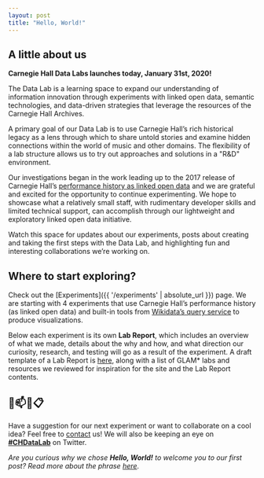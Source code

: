 ```yaml
---
layout: post
title: "Hello, World!"
---
```


## A little about us 

**Carnegie Hall Data Labs launches today, January 31st, 2020!** 

The Data Lab is a learning space to expand our understanding of information innovation through experiments with linked open data, semantic technologies, and data-driven strategies that leverage the resources of the Carnegie Hall Archives. 

A primary goal of our Data Lab is to use Carnegie Hall’s rich historical legacy as a lens through which to share untold stories and examine hidden connections within the world of music and other domains. The flexibility of a lab structure allows us to try out approaches and solutions in a "R&D" environment. 

Our investigations began in the work leading up to the 2017 release of Carnegie Hall’s <a href="http://data.carnegiehall.org/" target="_blank">performance history as linked open data</a> and we are grateful and excited for the opportunity to continue experimenting. We hope to showcase what a relatively small staff, with rudimentary developer skills and limited technical support, can accomplish through our lightweight and exploratory linked open data initiative.  

Watch this space for updates about our experiments, posts about creating and taking the first steps with the Data Lab, and highlighting fun and interesting collaborations we’re working on.   

## Where to start exploring?  

Check out the [Experiments]({{ '/experiments' | absolute_url }}) page. We are starting with 4 experiments that use Carnegie Hall’s performance history (as linked open data) and built-in tools from [Wikidata’s query service](https://query.wikidata.org/) to produce visualizations.  

Below each experiment is its own **Lab Report**, which includes an overview of what we made, details about the why and how, and what direction our curiosity, research, and testing will go as a result of the experiment. A draft template of a Lab Report is [here](https://carnegiehall.github.io/datalab/labreport.html), along with a list of GLAM* labs and resources we reviewed for inspiration for the site and the Lab Report contents. 

## 📧📫💬📋

Have a suggestion for our next experiment or want to collaborate on a cool idea? Feel free to [contact](/contact.md) us! We will also be keeping an eye on [**#CHDataLab**](https://twitter.com/search/?q=%23CHDataLab) on Twitter.  






*Are you curious why we chose **Hello, World!** to welcome you to our first post? Read more about the phrase <a href="https://en.wikipedia.org/wiki/%22Hello,_World!%22_program" target="_blank">here</a>*. 
